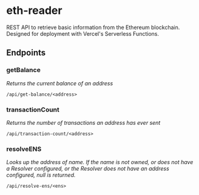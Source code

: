 # eth-reader
REST API to retrieve basic information from the Ethereum blockchain.  Designed for deployment with Vercel's Serverless Functions.

## Endpoints

### getBalance
*Returns the current balance of an address*
```
/api/get-balance/<address>
```

### transactionCount
*Returns the number of transactions an address has ever sent*
```
/api/transaction-count/<address>
```
### resolveENS
*Looks up the address of name. If the name is not owned, or does not have a Resolver configured, or the Resolver does not have an address configured, null is returned.*
```
/api/resolve-ens/<ens>
```
